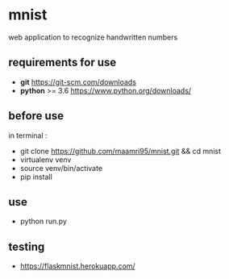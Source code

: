 # mnist
web application to recognize handwritten numbers
## requirements for use
* **git** https://git-scm.com/downloads
* **python** >= 3.6 https://www.python.org/downloads/
## before use
in terminal :
* git clone https://github.com/maamri95/mnist.git && cd mnist
* virtualenv venv
* source venv/bin/activate
* pip install
## use 
* python run.py

## testing
* https://flaskmnist.herokuapp.com/
